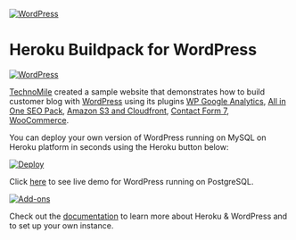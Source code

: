 [![WordPress](http://technomile.github.io/img/cms_buildpack_github.png)](http://www.technomile.com)
# Heroku Buildpack for WordPress

[![WordPress](http://technomile.github.io/img/heroku_wordpress.jpg)](http://www.technomile.com/capabilities/application-development/heroku/wordpress)

[TechnoMile](http://www.technomile.com) created a sample website that demonstrates how to build customer blog with [WordPress](http://www.wordpress.org) using its plugins [WP Google Analytics](https://wordpress.org/plugins/wp-google-analytics/), [All in One SEO Pack](https://wordpress.org/plugins/all-in-one-seo-pack/), [Amazon S3 and Cloudfront](https://wordpress.org/plugins/amazon-s3-and-cloudfront/), [Contact Form 7](https://wordpress.org/plugins/contact-form-7/), [WooCommerce](https://wordpress.org/plugins/woocommerce/).

You can deploy your own version of WordPress running on MySQL on Heroku platform in seconds using the Heroku button below:

[![Deploy](https://www.herokucdn.com/deploy/button.png)](https://heroku.com/deploy?template=https://github.com/technomile/Heroku-WordPress-PostgreSQL)

Click [here](http://heroku-wordpress-postgresql.herokuapp.com/) to see live demo for WordPress running on PostgreSQL.

[![Add-ons](http://technomile.github.io/img/wordpress-buidpack.png)](http://www.technomile.com/capabilities/application-development/heroku/wordpress)

Check out the [documentation](http://technomile.github.io/wordpress/) to learn more about Heroku & WordPress and to set up your own instance.